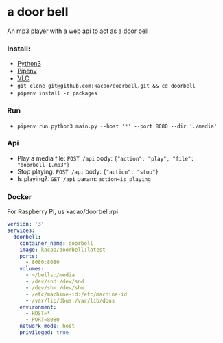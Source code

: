 # a door bell
An mp3 player with a web api to act as a door bell
### Install:

* [Python3](https://www.python.org/) 
* [Pipenv](https://pypi.org/project/pipenv/)
* [VLC](https://www.videolan.org/vlc/)
* `git clone git@github.com:kacao/doorbell.git && cd doorbell`
* `pipenv install -r packages`

### Run

* `pipenv run python3 main.py --host '*' --port 8080 --dir './media'`

### Api

* Play a media file: `POST /api` body: `{"action": "play", "file": "doorbell-1.mp3"}`
* Stop playing: `POST /api` body: `{"action": "stop"}`
* Is playing?: `GET /api` param: `action=is_playing`

### Docker
For Raspberry Pi, us kacao/doorbell:rpi
```yaml
version: '3'
services:
  doorbell:
    container_name: doorbell
    image: kacao/doorbell:latest
    ports:
      - 8080:8080
    volumes:
      - ~/bells:/media
      - /dev/snd:/dev/snd
      - /dev/shm:/dev/shm
      - /etc/machine-id:/etc/machine-id
      - /var/lib/dbus:/var/lib/dbus
    environment:
      - HOST=*
      - PORT=8080
    network_mode: host
    privileged: true
```
